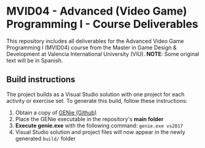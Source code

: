 # MVID04 - Advanced (Video Game) Programming I - Course Deliverables
This repository includes all deliverables for the Advanced Video Game Programming I (MVID04) course from the Master in Game Design & Development at Valencia International University (VIU).
**NOTE**: Some original text will be in Spanish.
## Build instructions
The project builds as a Visual Studio solution with one project for each activity or exercise set. To generate this build, follow these instructions:
1. Obtain a copy of [GENie (Github)](https://github.com/bkaradzic/GENie)
2. Place the GENie executable in the repository's **main folder**
3. **Execute genie.exe** with the following command: `genie.exe vs2017`
4. Visual Studio solution and project files will now appear in the newly generated `build/` folder
